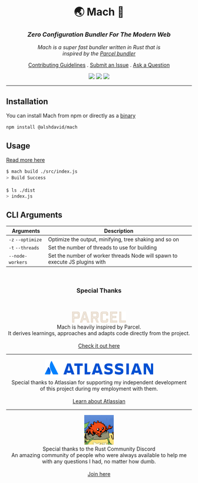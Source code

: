 <h1 align="center">🌏️ Mach 🚀</h1>

<h3 align="center"><i>
  Zero Configuration Bundler For The Modern Web
</i></h3>

<p align="center"><i>
  Mach is a super fast bundler written in Rust that is<br>
  inspired by the <a href="https://parceljs.org/">Parcel bundler</a>
</i></p>

<p align="center">
  <a href=".docs/CONTRIBUTING.md">Contributing Guidelines</a>
  .
  <a href="https://github.com/alshdavid/mach/issues">Submit an Issue</a>
  .
  <a href="https://github.com/alshdavid/mach/discussions">Ask a Question</a>
</p>

<p align="center">
  <img src="https://img.shields.io/npm/v/@alshdavid/mach">
  <img src="https://img.shields.io/npm/dm/@alshdavid/mach.svg">
  <img src="https://img.shields.io/badge/install-dependencies-0-green">
</p>

---

## Installation

You can install Mach from npm or directly as a [binary](.docs/install.md)

```bash
npm install @alshdavid/mach
```

## Usage

[Read more here](.docs/usage.md)

```bash
$ mach build ./src/index.js
> Build Success

$ ls ./dist
> index.js
```

## CLI Arguments

|Arguments|Description|
|-|-|
|`-z` `--optimize`| Optimize the output, minifying, tree shaking and so on |
| `-t` `--threads` | Set the number of threads to use for building |
| `--node-workers` | Set the number of worker threads Node will spawn to execute JS plugins with |

<br>

<h3 align="center">Special Thanks</h3>
<br>

<p align="center">
  <img height="30px" src="./.docs/assets/logo-parcel.svg" />
  <br> 
  Mach is heavily inspired by Parcel.<br>
  It derives learnings, approaches and adapts code directly from the project.<br>
  <br>
  <a href="https://parceljs.org/">Check it out here</a><br>
</p>

---

<p align="center">
  <img height="50px" src="./.docs/assets/logo-atlassian.svg" />
  <br> 
  Special thanks to Atlassian for supporting my independent development<br>
  of this project during my employment with them.<br>
  <br>
  <a href="https://www.atlassian.com/">Learn about Atlassian</a><br>
</p>

---

<p align="center">
  <img height="80px" src="./.docs/assets/logo-rust-discord.png" />
  <br>
  Special thanks to the Rust Community Discord<br>
  An amazing community of people who were always available to help me<br>
  with any questions I had, no matter how dumb.<br>
  <br>
  <a href="https://github.com/rust-community-discord">Join here</a><br>
</p>
